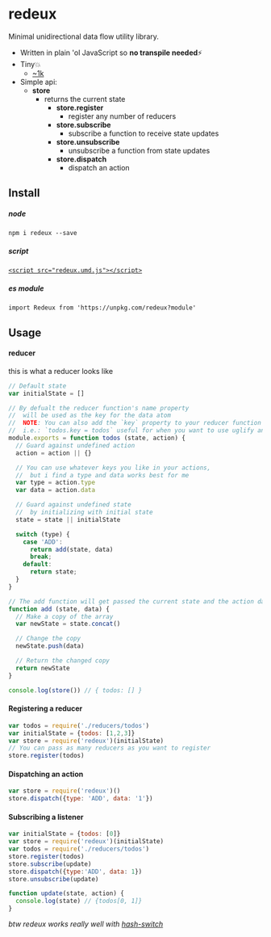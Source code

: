 # redeux
Minimal unidirectional data flow utility library.

- Written in plain 'ol JavaScript so **no transpile needed**⚡️
- Tiny💥
    - [~1k](https://github.com/kristoferjoseph/redeux/blob/master/index.js)
- Simple api:
    - **store**
      - returns the current state
        - **store.register**
          - register any number of reducers
        - **store.subscribe**
          - subscribe a function to receive state updates
        - **store.unsubscribe**
          - unsubscribe a function from state updates
        - **store.dispatch**
          - dispatch an action

## Install

##### node

`npm i redeux --save`

##### script

[`<script src="redeux.umd.js"></script>`](https://github.com/kristoferjoseph/redeux/blob/master/example.html)

##### es module

`import Redeux from 'https://unpkg.com/redeux?module'`

## Usage

#### reducer

this is what a reducer looks like

```js
// Default state
var initialState = []

// By defualt the reducer function's name property
//  will be used as the key for the data atom
//  NOTE: You can also add the `key` property to your reducer function
//  i.e.: `todos.key = todos` useful for when you want to use uglify and mangle is changing function names.
module.exports = function todos (state, action) {
  // Guard against undefined action
  action = action || {}

  // You can use whatever keys you like in your actions,
  //  but i find a type and data works best for me
  var type = action.type
  var data = action.data

  // Guard against undefined state
  //  by initializing with initial state
  state = state || initialState

  switch (type) {
    case 'ADD':
      return add(state, data)
      break;
    default:
      return state;
  }
}

// The add function will get passed the current state and the action data
function add (state, data) {
  // Make a copy of the array
  var newState = state.concat()

  // Change the copy
  newState.push(data)

  // Return the changed copy
  return newState
}

console.log(store()) // { todos: [] }
```

#### Registering a reducer

```js
var todos = require('./reducers/todos')
var initialState = {todos: [1,2,3]}
var store = require('redeux')(initialState)
// You can pass as many reducers as you want to register
store.register(todos)
```

#### Dispatching an action

```js
var store = require('redeux')()
store.dispatch({type: 'ADD', data: '1'})
```

#### Subscribing a listener

```js
var initialState = {todos: [0]}
var store = require('redeux')(initialState)
var todos = require('./reducers/todos')
store.register(todos)
store.subscribe(update)
store.dispatch({type:'ADD', data: 1})
store.unsubscribe(update)

function update(state, action) {
  console.log(state) // {todos[0, 1]}
}
```

_btw redeux works really well with [hash-switch](https://github.com/kristoferjoseph/hash-switch)_

